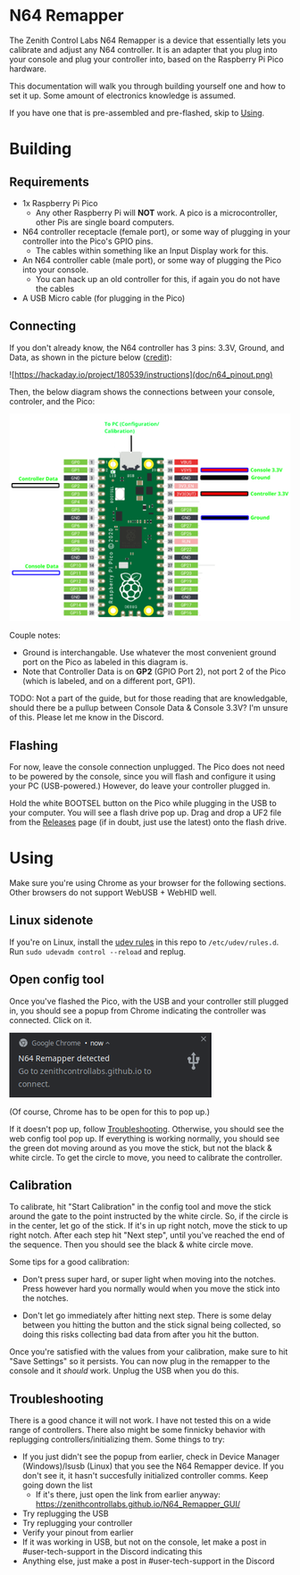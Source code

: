 # N64 Remapper

The Zenith Control Labs N64 Remapper is a device that essentially lets you calibrate and adjust any N64 controller. It is an adapter that you plug into your console and plug your controller into, based on the Raspberry Pi Pico hardware. 

This documentation will walk you through building yourself one and how to set it up. Some amount of electronics knowledge is assumed.

If you have one that is pre-assembled and pre-flashed, skip to [Using](#using).

# Building

## Requirements

- 1x Raspberry Pi Pico
    - Any other Raspberry Pi will **NOT** work. A pico is a microcontroller, other Pis are single board computers.
- N64 controller receptacle (female port), or some way of plugging in your controller into the Pico's GPIO pins. 
    - The cables within something like an Input Display work for this.
- An N64 controller cable (male port), or some way of plugging the Pico into your console.
    - You can hack up an old controller for this, if again you do not have the cables
- A USB Micro cable (for plugging in the Pico)

## Connecting

If you don't already know, the N64 controller has 3 pins: 3.3V, Ground, and Data, as shown in the picture below ([credit](https://hackaday.io/project/180539/instructions)):

![https://hackaday.io/project/180539/instructions](doc/n64_pinout.png)

Then, the below diagram shows the connections between your console, controler, and the Pico:

![](doc/remapper_pinout.png)

Couple notes:

- Ground is interchangable. Use whatever the most convenient ground port on the Pico as labeled in this diagram is.
- Note that Controller Data is on **GP2** (GPIO Port 2), not port 2 of the Pico (which is labeled, and on a different port, GP1).

TODO: Not a part of the guide, but for those reading that are knowledgable, should there be a pullup between Console Data & Console 3.3V? I'm unsure of this. Please let me know in the Discord.

## Flashing 

For now, leave the console connection unplugged. The Pico does not need to be powered by the console, since you will flash and configure it using your PC (USB-powered.)
However, do leave your controller plugged in.

Hold the white BOOTSEL button on the Pico while plugging in the USB to your computer. You will see a flash drive pop up. Drag and drop a UF2 file from the [Releases](https://github.com/ZenithControlLabs/N64_Remapper/releases) page (if in doubt, just use the latest) onto the flash drive.

# Using

Make sure you're using Chrome as your browser for the following sections. Other browsers do not support WebUSB + WebHID well.

## Linux sidenote

If you're on Linux, install the [udev rules](doc/10-zcl.rules) in this repo to `/etc/udev/rules.d`. Run `sudo udevadm control --reload` and replug.

## Open config tool

Once you've flashed the Pico, with the USB and your controller still plugged in,  you should see a popup from Chrome indicating the controller was connected. Click on it.

![](image.png)

(Of course, Chrome has to be open for this to pop up.)

If it doesn't pop up, follow [Troubleshooting](#troubleshooting). Otherwise, you should see the web config tool pop up. If everything is working normally, you should see the green dot moving around as you move the stick, but not the black & white circle. To get the circle to move, you need to calibrate the controller.

## Calibration

To calibrate, hit "Start Calibration" in the config tool and move the stick around the gate to the point instructed by the white circle. So, if the circle is in the center, let go of the stick. If it's in up right notch, move the stick to up right notch. After each step hit "Next step", until you've reached the end of the sequence. Then you should see the black & white circle move.

Some tips for a good calibration:

* Don't press super hard, or super light when moving into the notches. Press however hard you normally would when you move the stick into the notches.

* Don't let go immediately after hitting next step. There is some delay between you hitting the button and the stick signal being collected, so doing this risks collecting bad data from after you hit the button.

Once you're satisfied with the values from your calibration, make sure to hit "Save Settings" so it persists. You can now plug in the remapper to the console and it *should* work. Unplug the USB when you do this.

## Troubleshooting

There is a good chance it will not work. I have not tested this on a wide range of controllers. There also might be some finnicky behavior with replugging controllers/initializing them. Some things to try:

* If you just didn't see the popup from earlier, check in Device Manager (Windows)/lsusb (Linux) that you see the N64 Remapper device. If you don't see it, it hasn't succesfully initialized controller comms. Keep going down the list
    * If it's there, just open the link from earlier anyway: https://zenithcontrollabs.github.io/N64_Remapper_GUI/
* Try replugging the USB
* Try replugging your controller
* Verify your pinout from earlier
* If it was working in USB, but not on the console, let make a post in #user-tech-support in the Discord indicating this
* Anything else, just make a post in #user-tech-support in the Discord
